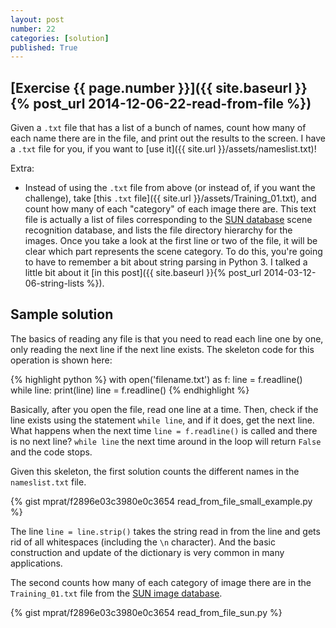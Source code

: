 ```yaml
---
layout: post
number: 22
categories: [solution]
published: True
---
```


## [Exercise {{ page.number }}]({{ site.baseurl }}{% post_url 2014-12-06-22-read-from-file %})

Given a `.txt` file that has a list of a bunch of names, count how many of each name there are in the file, and print out the results to the screen. I have a `.txt` file for you, if you want to [use it]({{ site.url }}/assets/nameslist.txt)!

Extra:

* Instead of using the `.txt` file from above (or instead of, if you want the challenge), take [this `.txt` file]({{ site.url }}/assets/Training_01.txt), and count how many of each "category" of each image there are. This text file is actually a list of files corresponding to the [SUN database](http://sundatabase.mit.edu) scene recognition database, and lists the file directory hierarchy for the images. Once you take a look at the first line or two of the file, it will be clear which part represents the scene category. To do this, you're going to have to remember a bit about string parsing in Python 3. I talked a little bit about it [in this post]({{ site.baseurl }}{% post_url 2014-03-12-06-string-lists %}).


## Sample solution 

The basics of reading any file is that you need to read each line one by one, only reading the next line if the next line exists. The skeleton code for this operation is shown here: 

{% highlight python %}
  with open('filename.txt') as f:
  	line = f.readline()
  	while line:
  		print(line)
  		line = f.readline()
{% endhighlight %}

Basically, after you open the file, read one line at a time. Then, check if the line exists using the statement `while line`, and if it does, get the next line. What happens when the next time `line = f.readline()` is called and there is no next line? `while line` the next time around in the loop will return `False` and the code stops.

Given this skeleton, the first solution counts the different names in the `nameslist.txt` file.

{% gist mprat/f2896e03c3980e0c3654 read_from_file_small_example.py %}

The line `line = line.strip()` takes the string read in from the line and gets rid of all whitespaces (including the `\n` character). And the basic construction and update of the dictionary is very common in many applications.

The second counts how many of each category of image there are in the `Training_01.txt` file from the [SUN image database](http://sundatabase.mit.edu).

{% gist mprat/f2896e03c3980e0c3654 read_from_file_sun.py %}